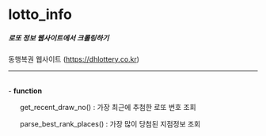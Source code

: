 # lotto_info 
##### 로또 정보 웹사이트에서 크롤링하기 
동행복권 웹사이트 (https://dhlottery.co.kr)
<hr>
<br>
- <strong>function</strong>
<br>
<ul>
get_recent_draw_no() : 가장 최근에 추첨한 로또 번호 조회
</ul>
<ul>
parse_best_rank_places() : 가장 많이 당첨된 지점정보 조회 
</ul>